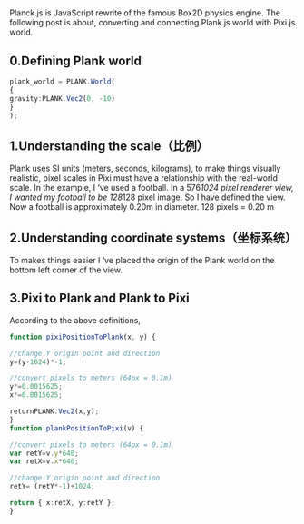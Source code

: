 #
Planck.js is JavaScript rewrite of the famous Box2D physics engine. The following post is about, converting and connecting Plank.js world with Pixi.js world.

## 0.Defining Plank world
```typescript
plank_world = PLANK.World(
{
gravity:PLANK.Vec2(0, -10)
}
);
```

## 1.Understanding the scale（比例）
Plank uses SI units (meters, seconds, kilograms), to make things visually realistic, pixel scales in Pixi must have a relationship with the real-world scale. In the example, I ‘ve used a football. In a 576*1024 pixel renderer view, I wanted my football to be 128*128 pixel image. So I have defined the view.
Now a football is approximately 0.20m in diameter.
128 pixels = 0.20 m

## 2.Understanding coordinate systems（坐标系统）
To makes things easier I ‘ve placed the origin of the Plank world on the bottom left corner of the view.

## 3.Pixi to Plank and Plank to Pixi
According to the above definitions,
```typescript
function pixiPositionToPlank(x, y) {

//change Y origin point and direction
y=(y-1024)*-1;

//convert pixels to meters (64px = 0.1m)
y*=0.0015625;
x*=0.0015625;

returnPLANK.Vec2(x,y);
}
function plankPositionToPixi(v) {

//convert pixels to meters (64px = 0.1m)
var retY=v.y*640;
var retX=v.x*640;

//change Y origin point and direction
retY= (retY*-1)+1024;

return { x:retX, y:retY };
}
```

